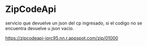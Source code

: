 # ZipCodeApi
servicio que devuelve un json del cp ingresado, si el codigo no se encuentra devuelve u json vacio.
  
https://zipcodeapi-jorc95.nn.r.appspot.com/zip/01000

